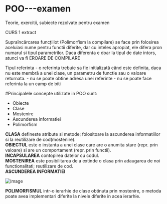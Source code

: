 # POO---examen
Teorie, exercitii, subiecte rezolvate pentru examen

CURS 1 extract

Supraîncărcarea funcțiilot (Polimorfism la compilare) se face prin folosirea aceluiasi nume pentru functii diferite, dar cu inteles apropiat, ele difera pron numarul si tipul parametrilor. Daca diferenta e doar la tipul de date intors, atunci va fi EROARE DE COMPILARE

Tipul referinta - o referinta trebuie sa fie initializată când este definita, daca nu este membră a unei clase, un parametru de functie sau o valoare returnata.
                - nu se poate obtine adresa unei referinte
                - nu se poate face referinta la un camp de biti
              
 #Principalele concepte utilizate in POO sunt:
* Obiecte
* Clase
* Mostenire
* Ascunderea informatiei
* Polimorfism

**CLASA** defineste atribute si metode; folositoare la ascunderea informatiilor si la reutilizare de cod(mostenire).                                                           
**OBIECTUL** este o instanta a unei clase care are o anumita stare (repr. prin valoare) si are un comportament (repr. prin functii).   
**INCAPSULAREA** contopirea datelor cu codul.              
**MOSTENIREA** este posibilitarea de a extinde o clasa prin adaugarea de noi functionalitati; reutilizare de cod.         
**ASCUNDEREA INFORMATIEI**

![image](https://user-images.githubusercontent.com/92989083/159280198-e5a61990-1be6-4f3f-86a7-01c1422d37e8.png)

**POLIMORFISMUL** intr-o ierarhie de clase obtinuta prin mostenire, o metoda poate avea implementari diferite la nivele diferite in acea ierarhie.
